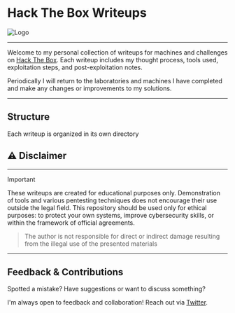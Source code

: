 # Hack The Box Writeups

<img src="./screenshots/hackthebox_logo.png" alt="Logo"/>

---
Welcome to my personal collection of writeups for machines and challenges on [Hack The Box](https://hackthebox.com/).
Each writeup includes my thought process, tools used, exploitation steps, and post-exploitation notes.

Periodically I will return to the laboratories and machines I have completed and make any changes or improvements to my solutions.

---

## Structure

Each writeup is organized in its own directory


## ⚠️ Disclaimer

---
> [!IMPORTANT]
> These writeups are created for educational purposes only. Demonstration of tools and various pentesting techniques does not encourage their use outside the legal field.
> This repository should be used only for ethical purposes: to protect your own systems, improve cybersecurity skills, or within the framework of official agreements.

> The author is not responsible for direct or indirect damage resulting from the illegal use of the presented materials

---

## Feedback & Contributions

Spotted a mistake? Have suggestions or want to discuss something?

I'm always open to feedback and collaboration!
Reach out via [Twitter](https://x.com/sonyaflower995).
